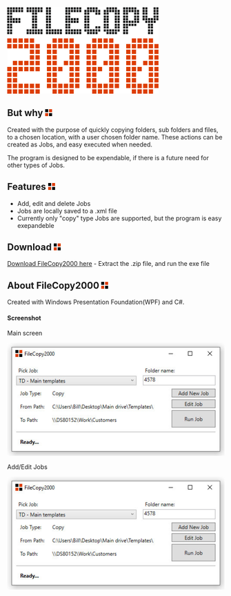 ![alt text](https://github.com/RasmusAgergaard/FileCopy2000/blob/master/Images/filecopy2000_logo.png?raw=true "Logo")

## But why ![alt text](https://github.com/RasmusAgergaard/FileCopy2000/blob/master/Images/Icons/filecopy2000_icon_16x16.png?raw=true "Logo small")
Created with the purpose of quickly copying folders, sub folders and files, to a chosen location, with a user chosen folder name. These actions can be created as Jobs, and easy executed when needed. 

The program is designed to be expendable, if there is a future need for other types of Jobs.

## Features ![alt text](https://github.com/RasmusAgergaard/FileCopy2000/blob/master/Images/Icons/filecopy2000_icon_16x16.png?raw=true "Logo small")
- Add, edit and delete Jobs
- Jobs are locally saved to a .xml file
- Currently only "copy" type Jobs are supported, but the program is easy exepandeble

## Download ![alt text](https://github.com/RasmusAgergaard/FileCopy2000/blob/master/Images/Icons/filecopy2000_icon_16x16.png?raw=true "Logo small")
[Download FileCopy2000 here](https://github.com/RasmusAgergaard/FileCopy2000/blob/master/Download/FileCopy2000.zip?raw=true) - Extract the .zip file, and run the exe file

## About FileCopy2000 ![alt text](https://github.com/RasmusAgergaard/FileCopy2000/blob/master/Images/Icons/filecopy2000_icon_16x16.png?raw=true "Logo small")
Created with Windows Presentation Foundation(WPF) and C#.

#### Screenshot

Main screen

![alt text](https://github.com/RasmusAgergaard/FileCopy2000/blob/master/Images/screenshot01.jpg?raw=true "Screenshot 01")


Add/Edit Jobs

![alt text](https://github.com/RasmusAgergaard/FileCopy2000/blob/master/Images/screenshot01.jpg?raw=true "Screenshot 02")

